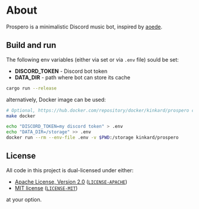 # About

Prospero is a minimalistic Discord music bot, inspired by [aoede](https://github.com/codetheweb/aoede).

## Build and run

The following env variables (either via set or via `.env` file) sould be set:

- **DISCORD_TOKEN** - Discord bot token
- **DATA_DIR** - path where bot can store its cache

```sh
cargo run --release
```

alternatively, Docker image can be used:

```sh
# Optional, https://hub.docker.com/repository/docker/kinkard/prospero can be used instead
make docker

echo "DISCORD_TOKEN=my discord token" > .env
echo "DATA_DIR=/storage" >> .env
docker run --rm --env-file .env -v $PWD:/storage kinkard/prospero
```

## License

All code in this project is dual-licensed under either:

- [Apache License, Version 2.0](https://www.apache.org/licenses/LICENSE-2.0) ([`LICENSE-APACHE`](LICENSE-APACHE))
- [MIT license](https://opensource.org/licenses/MIT) ([`LICENSE-MIT`](LICENSE-MIT))

at your option.
